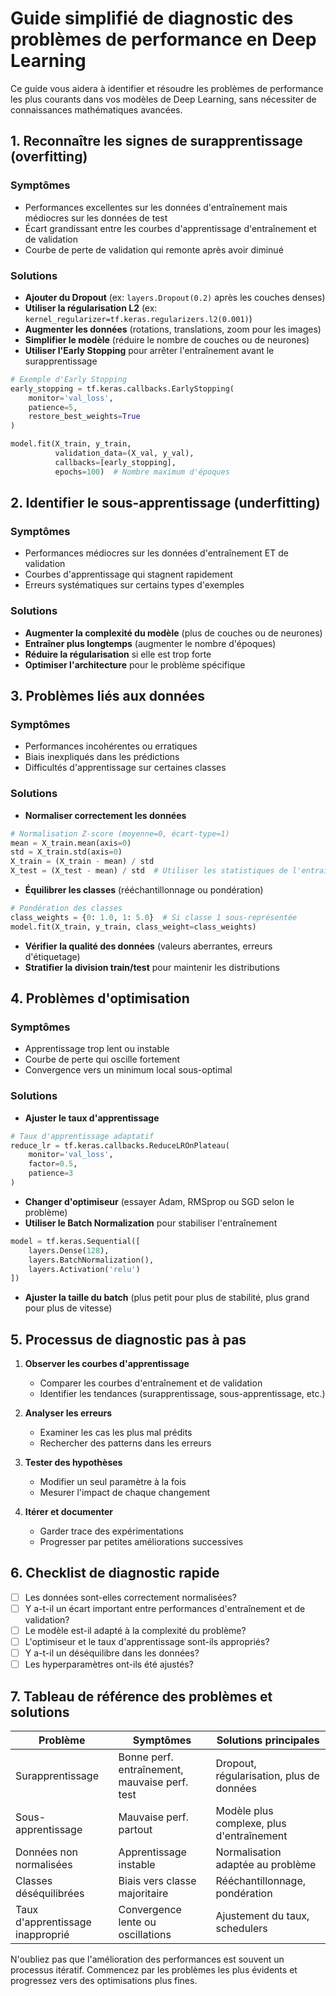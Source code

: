 # Guide simplifié de diagnostic des problèmes de performance en Deep Learning

Ce guide vous aidera à identifier et résoudre les problèmes de performance les plus courants dans vos modèles de Deep Learning, sans nécessiter de connaissances mathématiques avancées.

## 1. Reconnaître les signes de surapprentissage (overfitting)

### Symptômes
- Performances excellentes sur les données d'entraînement mais médiocres sur les données de test
- Écart grandissant entre les courbes d'apprentissage d'entraînement et de validation
- Courbe de perte de validation qui remonte après avoir diminué

### Solutions
- **Ajouter du Dropout** (ex: `layers.Dropout(0.2)` après les couches denses)
- **Utiliser la régularisation L2** (ex: `kernel_regularizer=tf.keras.regularizers.l2(0.001)`)
- **Augmenter les données** (rotations, translations, zoom pour les images)
- **Simplifier le modèle** (réduire le nombre de couches ou de neurones)
- **Utiliser l'Early Stopping** pour arrêter l'entraînement avant le surapprentissage

```python
# Exemple d'Early Stopping
early_stopping = tf.keras.callbacks.EarlyStopping(
    monitor='val_loss',
    patience=5,
    restore_best_weights=True
)

model.fit(X_train, y_train, 
          validation_data=(X_val, y_val),
          callbacks=[early_stopping],
          epochs=100)  # Nombre maximum d'époques
```

## 2. Identifier le sous-apprentissage (underfitting)

### Symptômes
- Performances médiocres sur les données d'entraînement ET de validation
- Courbes d'apprentissage qui stagnent rapidement
- Erreurs systématiques sur certains types d'exemples

### Solutions
- **Augmenter la complexité du modèle** (plus de couches ou de neurones)
- **Entraîner plus longtemps** (augmenter le nombre d'époques)
- **Réduire la régularisation** si elle est trop forte
- **Optimiser l'architecture** pour le problème spécifique

## 3. Problèmes liés aux données

### Symptômes
- Performances incohérentes ou erratiques
- Biais inexpliqués dans les prédictions
- Difficultés d'apprentissage sur certaines classes

### Solutions
- **Normaliser correctement les données**
```python
# Normalisation Z-score (moyenne=0, écart-type=1)
mean = X_train.mean(axis=0)
std = X_train.std(axis=0)
X_train = (X_train - mean) / std
X_test = (X_test - mean) / std  # Utiliser les statistiques de l'entraînement
```

- **Équilibrer les classes** (rééchantillonnage ou pondération)
```python
# Pondération des classes
class_weights = {0: 1.0, 1: 5.0}  # Si classe 1 sous-représentée
model.fit(X_train, y_train, class_weight=class_weights)
```

- **Vérifier la qualité des données** (valeurs aberrantes, erreurs d'étiquetage)
- **Stratifier la division train/test** pour maintenir les distributions

## 4. Problèmes d'optimisation

### Symptômes
- Apprentissage trop lent ou instable
- Courbe de perte qui oscille fortement
- Convergence vers un minimum local sous-optimal

### Solutions
- **Ajuster le taux d'apprentissage**
```python
# Taux d'apprentissage adaptatif
reduce_lr = tf.keras.callbacks.ReduceLROnPlateau(
    monitor='val_loss',
    factor=0.5,
    patience=3
)
```

- **Changer d'optimiseur** (essayer Adam, RMSprop ou SGD selon le problème)
- **Utiliser le Batch Normalization** pour stabiliser l'entraînement
```python
model = tf.keras.Sequential([
    layers.Dense(128),
    layers.BatchNormalization(),
    layers.Activation('relu')
])
```

- **Ajuster la taille du batch** (plus petit pour plus de stabilité, plus grand pour plus de vitesse)

## 5. Processus de diagnostic pas à pas

1. **Observer les courbes d'apprentissage**
   - Comparer les courbes d'entraînement et de validation
   - Identifier les tendances (surapprentissage, sous-apprentissage, etc.)

2. **Analyser les erreurs**
   - Examiner les cas les plus mal prédits
   - Rechercher des patterns dans les erreurs

3. **Tester des hypothèses**
   - Modifier un seul paramètre à la fois
   - Mesurer l'impact de chaque changement

4. **Itérer et documenter**
   - Garder trace des expérimentations
   - Progresser par petites améliorations successives

## 6. Checklist de diagnostic rapide

- [ ] Les données sont-elles correctement normalisées?
- [ ] Y a-t-il un écart important entre performances d'entraînement et de validation?
- [ ] Le modèle est-il adapté à la complexité du problème?
- [ ] L'optimiseur et le taux d'apprentissage sont-ils appropriés?
- [ ] Y a-t-il un déséquilibre dans les données?
- [ ] Les hyperparamètres ont-ils été ajustés?

## 7. Tableau de référence des problèmes et solutions

| Problème | Symptômes | Solutions principales |
|----------|-----------|----------------------|
| Surapprentissage | Bonne perf. entraînement, mauvaise perf. test | Dropout, régularisation, plus de données |
| Sous-apprentissage | Mauvaise perf. partout | Modèle plus complexe, plus d'entraînement |
| Données non normalisées | Apprentissage instable | Normalisation adaptée au problème |
| Classes déséquilibrées | Biais vers classe majoritaire | Rééchantillonnage, pondération |
| Taux d'apprentissage inapproprié | Convergence lente ou oscillations | Ajustement du taux, schedulers |

N'oubliez pas que l'amélioration des performances est souvent un processus itératif. Commencez par les problèmes les plus évidents et progressez vers des optimisations plus fines.